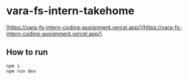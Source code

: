 # vara-fs-intern-takehome

[https://vara-fs-intern-coding-assignment.vercel.app/](https://vara-fs-intern-coding-assignment.vercel.app/)


## How to run

```
npm i
npm run dev
```
